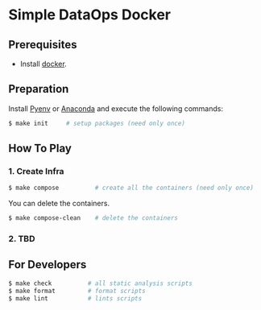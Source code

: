 # Simple DataOps Docker

## Prerequisites

- Install [docker](https://docs.docker.com/engine/install/).

## Preparation

Install [Pyenv](https://github.com/pyenv/pyenv#installation) or [Anaconda](https://docs.anaconda.com/anaconda/install/index.html) and execute the following commands:

```bash
$ make init     # setup packages (need only once)
```

## How To Play

### 1. Create Infra

```bash
$ make compose          # create all the containers (need only once)
```

You can delete the containers.

```bash
$ make compose-clean    # delete the containers
```

### 2. TBD

## For Developers

```bash
$ make check          # all static analysis scripts
$ make format         # format scripts
$ make lint           # lints scripts
```
